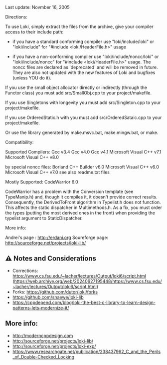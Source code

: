 Last update: Novmber 16, 2005

Directions:

To use Loki, simply extract the files from the archive, 
give your compiler access to their include path:

- if you have a standard conforming compiler use "loki/include/loki" 
  or "loki/include" for "#include <loki/HeaderFile.h>" usage

- if you have a non-conforming compiler use "loki/include/noncc/loki" 
  or "loki/include/noncc" for "#include <loki/HeaderFile.h>" usage. 
  The noncc files are declared as 'deprecated' and will be removed in
  future. They are also not updated with the new features of Loki 
  and bugfixes (unless YOU do it).


If you use the small object allocator directly or indirectly 
(through the Functor class) you must add src/SmallObj.cpp to your 
project/makefile.

If you use Singletons with longevity you must add 
src/Singleton.cpp to your project/makefile.

If you use OrderedStatic.h with you must add 
src/OrderedSataic.cpp to your project/makefile.

Or use the library generated by make.msvc.bat, make.mingw.bat,
or make.


Compatibility:

Supported Compilers:
Gcc v3.4
Gcc v4.0
Gcc v4.1
Microsoft Visual C++ v7.1
Microsoft Visual C++ v8.0

by special noncc files:
Borland C++ Builder v6.0
Microsoft Visual C++ v6.0
Microsoft Visual C++ v7.0
see also readme.txt files


Mostly Supported:
CodeWarrior 6.0

CodeWarrior has a problem with the Conversion template (see TypeManip.h) 
and, though it compiles it, it doesn't provide correct results. 
Consequently, the DerivedToFront algorithm in Typelist.h does not function. 
This affects the static dispatcher in Multimethods.h. As a fix, you must 
order the types (putting the most derived ones in the front) when providing 
the typelist argument to StaticDispatcher.



More info:

Andrei's page  : http://erdani.org 
Soureforge page: http://sourceforge.net/projects/loki-lib/


## ⚠️ Notes and Considerations

* Corrections: https://www.cs.fsu.edu/~lacher/lectures/Output/loki6/script.html  (https://web.archive.org/web/20240627195448/https://www.cs.fsu.edu/~lacher/lectures/Output/loki6/script.html)
* Forks: https://github.com/dutor/loki/forks
* https://github.com/snaewe/loki-lib
* https://cppdepend.com/blog/loki-the-best-c-library-to-learn-design-patterns-lets-modernize-it/
  

## More info:

* http://moderncppdesign.com
* http://sourceforge.net/projects/loki-lib/
* http://sourceforge.net/projects/loki-exp/
* https://www.researchgate.net/publication/238437962_C_and_the_Perils_of_Double-Checked_Locking


